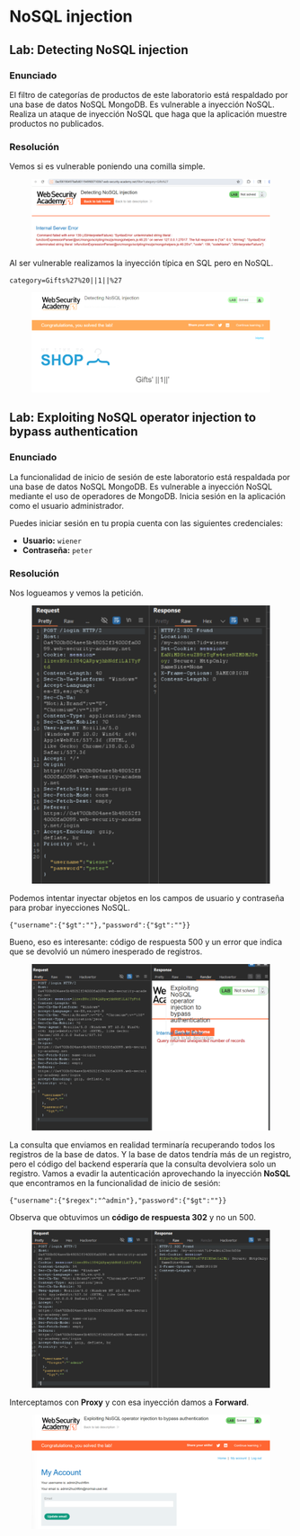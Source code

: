 # NoSQL injection

## Lab: Detecting NoSQL injection

### Enunciado

El filtro de categorías de productos de este laboratorio está respaldado por una base de datos NoSQL MongoDB. Es vulnerable a inyección NoSQL. Realiza un ataque de inyección NoSQL que haga que la aplicación muestre productos no publicados.

### Resolución

Vemos si es vulnerable poniendo una comilla simple.

<figure><img src="../../.gitbook/assets/image.png" alt=""><figcaption></figcaption></figure>

Al ser vulnerable realizamos la inyección típica en SQL pero en NoSQL.

```
category=Gifts%27%20||1||%27
```

<figure><img src="../../.gitbook/assets/image (1).png" alt=""><figcaption></figcaption></figure>

## Lab: Exploiting NoSQL operator injection to bypass authentication

### Enunciado

La funcionalidad de inicio de sesión de este laboratorio está respaldada por una base de datos NoSQL MongoDB. Es vulnerable a inyección NoSQL mediante el uso de operadores de MongoDB. Inicia sesión en la aplicación como el usuario administrador.

Puedes iniciar sesión en tu propia cuenta con las siguientes credenciales:

* **Usuario:** `wiener`
* **Contraseña:** `peter`

### Resolución

Nos logueamos y vemos la petición.

<figure><img src="../../.gitbook/assets/image (2).png" alt=""><figcaption></figcaption></figure>

Podemos intentar inyectar objetos en los campos de usuario y contraseña para probar inyecciones NoSQL.

```
{"username":{"$gt":""},"password":{"$gt":""}}
```

Bueno, eso es interesante: código de respuesta 500 y un error que indica que se devolvió un número inesperado de registros.

<figure><img src="../../.gitbook/assets/image (3).png" alt=""><figcaption></figcaption></figure>

La consulta que enviamos en realidad terminaría recuperando todos los registros de la base de datos. Y la base de datos tendría más de un registro, pero el código del backend esperaría que la consulta devolviera solo un registro. Vamos a evadir la autenticación aprovechando la inyección **NoSQL** que encontramos en la funcionalidad de inicio de sesión:

```
{"username":{"$regex":"^admin"},"password":{"$gt":""}}
```

Observa que obtuvimos un **código de respuesta 302** y no un 500.

<figure><img src="../../.gitbook/assets/image (4).png" alt=""><figcaption></figcaption></figure>

Interceptamos con **Proxy** y con esa inyección damos a **Forward**.

<figure><img src="../../.gitbook/assets/image (1559).png" alt=""><figcaption></figcaption></figure>
